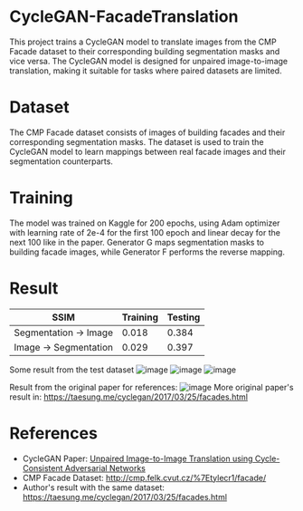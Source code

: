 # CycleGAN-FacadeTranslation
This project trains a CycleGAN model to translate images from the CMP Facade dataset to their corresponding building segmentation masks and vice versa. The CycleGAN model is designed for unpaired image-to-image translation, making it suitable for tasks where paired datasets are limited.

# Dataset
The CMP Facade dataset consists of images of building facades and their corresponding segmentation masks. The dataset is used to train the CycleGAN model to learn mappings between real facade images and their segmentation counterparts.

# Training
The model was trained on Kaggle for 200 epochs, using Adam optimizer with learning rate of 2e-4 for the first 100 epoch and linear decay for the next 100 like in the paper. Generator G maps segmentation masks to building facade images, while Generator F performs the reverse mapping.

# Result
|SSIM                 |Training|Testing|
|---------------------|--------|-------|
|Segmentation -> Image| 0.018  | 0.384 |
|Image -> Segmentation| 0.029  | 0.397 |

Some result from the test dataset
![image](https://github.com/user-attachments/assets/6b8c5227-a71d-47b4-9c5d-a95cacd1b980)
![image](https://github.com/user-attachments/assets/4c5af0fe-28ac-44e2-9068-19b08be7d3ff)
![image](https://github.com/user-attachments/assets/d66bcf27-d938-4fd1-ba32-c0355b434ac1)

Result from the original paper for references:
![image](https://github.com/user-attachments/assets/c2d4cdae-4835-488d-b379-f70206a813ef)
More original paper's result in: https://taesung.me/cyclegan/2017/03/25/facades.html

# References
- CycleGAN Paper: [Unpaired Image-to-Image Translation using Cycle-Consistent Adversarial Networks](https://arxiv.org/abs/1703.10593)
- CMP Facade Dataset: http://cmp.felk.cvut.cz/%7Etylecr1/facade/
- Author's result with the same dataset: https://taesung.me/cyclegan/2017/03/25/facades.html
